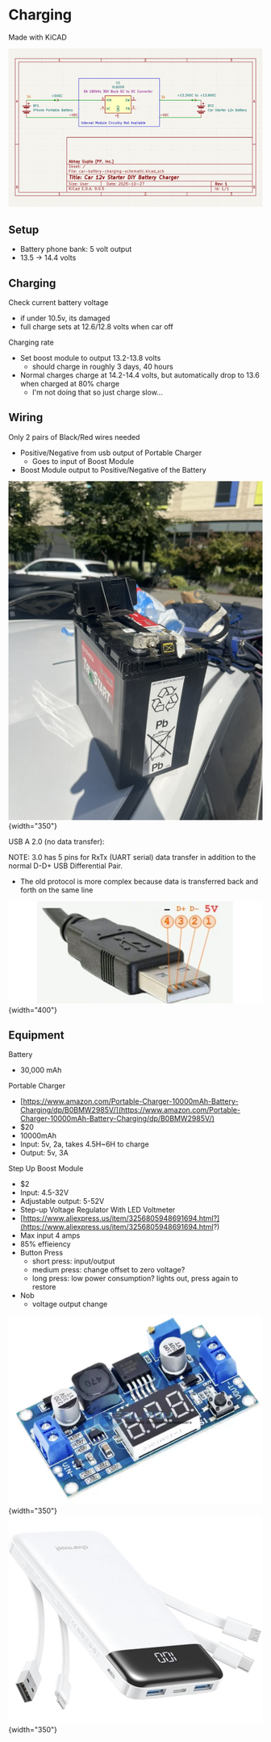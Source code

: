 # Charging

Made with KiCAD

![](img/charger-diagram.png)


## Setup

- Battery phone bank: 5 volt output 
- 13.5 -> 14.4 volts

## Charging 

Check current battery voltage

- if under 10.5v, its damaged
- full charge sets at 12.6/12.8 volts when car off

Charging rate

- Set boost module to output 13.2-13.8 volts
    - should charge in roughly 3 days, 40 hours
- Normal charges charge at 14.2-14.4 volts, but automatically drop to 13.6 when charged at 80% charge
    - I'm not doing that so just charge slow...


## Wiring

Only 2 pairs of Black/Red wires needed

- Positive/Negative from usb output of Portable Charger
    - Goes to input of Boost Module
- Boost Module output to Positive/Negative of the Battery

![](img/car-battery.jpeg){width="350"}

USB A 2.0 (no data transfer):

NOTE: 3.0 has 5 pins for RxTx (UART serial) data transfer in addition to the normal D-D+ USB Differential Pair.

- The old protocol is more complex because data is transferred back and forth on the same line 

![](img/usb-A-2.png){width="400"}


## Equipment

Battery

- 30,000 mAh

Portable Charger

- [https://www.amazon.com/Portable-Charger-10000mAh-Battery-Charging/dp/B0BMW2985V/](https://www.amazon.com/Portable-Charger-10000mAh-Battery-Charging/dp/B0BMW2985V/)
- $20
- 10000mAh
- Input: 5v, 2a, takes 4.5H~6H to charge
- Output: 5v, 3A 


Step Up Boost Module

- $2
- Input: 4.5-32V 
- Adjustable output: 5-52V 
- Step-up Voltage Regulator With LED Voltmeter
- [https://www.aliexpress.us/item/3256805948691694.html?](https://www.aliexpress.us/item/3256805948691694.html?)
- Max input 4 amps
- 85% effieiency
- Button Press
    - short press: input/output
    - medium press: change offset to zero voltage?
    - long press: low power consumption? lights out, press again to restore
- Nob
    - voltage output change

![](img/boost-module.png){width="350"}
![](img/portable-charger.png){width="350"}

